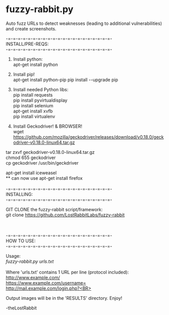 # fuzzy-rabbit.py
Auto fuzz URLs to detect weaknesses (leading to additional vulnerabilities) and create screenshots.

-=-=-=-=-=-=-=-=-=-=-=-=-=-=-=-=-=-=-=-=-=-<BR>
INSTALL/PRE-REQS:<BR>
-=-=-=-=-=-=-=-=-=-=-=-=-=-=-=-=-=-=-=-=-=-<BR>
1. Install python:<BR>
apt-get install python

2. Install pip!<BR>
apt-get install python-pip
pip install --upgrade pip

3. Install needed Python libs:<BR>
pip install requests<BR>
pip install pyvirtualdisplay<BR>
pip install selenium<BR>
apt-get install xvfb<BR>
pip install virtualenv<BR>

4. Install Geckodriver! & BROWSER!<BR>
wget https://github.com/mozilla/geckodriver/releases/download/v0.18.0/geckodriver-v0.18.0-linux64.tar.gz<BR>

tar zxvf geckodriver-v0.18.0-linux64.tar.gz<BR>
chmod 655 geckodriver<BR>
cp geckodriver /usr/bin/geckdriver<BR>

apt-get install iceweasel<BR>
** can now use apt-get install firefox<BR>
<BR>
-=-=-=-=-=-=-=-=-=-=-=-=-=-=-=-=-=-=-=-=-=-<BR>
INSTALLING:<br>
-=-=-=-=-=-=-=-=-=-=-=-=-=-=-=-=-=-=-=-=-=-<BR>

GIT CLONE the fuzzy-rabbit script/framework:<BR>
git clone https://github.com/LostRabbitLabs/fuzzy-rabbit<BR>

<BR><BR>
-=-=-=-=-=-=-=-=-=-=-=-=-=-=-=-=-=-=-=-=-=-<BR>
HOW TO USE:<BR>
-=-=-=-=-=-=-=-=-=-=-=-=-=-=-=-=-=-=-=-=-=-<BR>

Usage:<BR>
<I>fuzzy-rabbit.py urls.txt</I>
<BR><BR>
Where 'urls.txt' contains 1 URL per line (protocol included):<BR>
http://www.example.com/<BR>
https://www.example.com/username=<BR>
http://mail.example.com/login.php?<BR>

Output images will be in the 'RESULTS' directory. Enjoy!<BR>

-theLostRabbit
<BR><BR>

